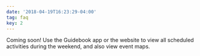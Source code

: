 ```yaml
---
date: '2018-04-19T16:23:29-04:00'
tag: faq
key: 2
---
```

Coming soon! Use the Guidebook app or the website to view all scheduled activities during the weekend, and also view event maps.
